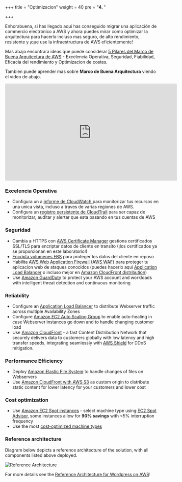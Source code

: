 +++
title = "Optimizacion"
weight = 40
pre = "<b>4. </b>"

+++


Enhorabuena, si has llegado aqui has conseguido migrar una aplicación de commercio electrónico a AWS y ahora puedes mirar como optimizar la arquitectura para hacerlo incluso mas seguro, de alto rendimiento, resistente y ¡que use la infraestructura de AWS eficientemente!

Mas abajo encontrara ideas que puede considerar <a href="https://aws.amazon.com/architecture/well-architected/" target="_blank">5 Pilares del Marco de Buena Arquitectura de AWS</a> - Excelencia Operativa, Seguridad, Fiabilidad, Eficacia del rendimiento y Optimizacion de costes.

Tambien puede aprender mas sobre **Marco de Buena Arquitectura** viendo el video de abajo.
<center>
<iframe width="560" height="315" src="https://www.youtube-nocookie.com/embed/MfxF-FYEFjY" frameborder="0" allow="accelerometer; autoplay; encrypted-media; gyroscope; picture-in-picture" allowfullscreen></iframe>
</center>

### Excelencia Operativa

- Configura un a <a href="https://docs.aws.amazon.com/AmazonCloudWatch/latest/monitoring/CloudWatch_Dashboards.html" target="_blank"> informe de CloudWatch </a> para monitorizar tus recursos en una unica vista, incluso a traves de varias regiones de AWS.
- Configura un <a href="https://docs.aws.amazon.com/awscloudtrail/latest/userguide/cloudtrail-create-and-update-a-trail.html" target="_blank">registro persistente de CloudTrail</a> para ser capaz de monitorizar, auditar y alertar que esta pasando en tus cuentas de AWS

### Seguridad  
- Cambia a HTTPS con <a href="https://aws.amazon.com/certificate-manager/" target="_blank">AWS Certificate Manager</a> gestiona certificados SSL/TLS para encriptar datos de cliente en transito (¡los certificados ya se proporcionan en este laboratorio!) 
- <a href="https://docs.aws.amazon.com/AWSEC2/latest/UserGuide/EBSEncryption.html" target="_blank">Encripta volumenes EBS</a> para proteger los datos del cliente en reposo
- Habilita <a href="https://aws.amazon.com/waf/"  target="_blank">AWS Web Application Firewall (AWS WAF)</a> para proteger tu aplicacion web de ataques conocidos (puedes hacerlo aqui <a href="https://aws.amazon.com/blogs/aws/aws-web-application-firewall-waf-for-application-load-balancers/" target="_blank">Application Load Balancer</a> o incluso mejor en <a href="https://docs.aws.amazon.com/waf/latest/developerguide/cloudfront-features.html" target="_blank">Amazon CloudFront distribution</a>)
- Use <a href="https://aws.amazon.com/guardduty/" target="_blank">Amazon GuardDuty</a> to protect your AWS account and workloads with intelligent threat detection and continuous monitoring

### Reliability
- Configure an <a href="https://docs.aws.amazon.com/elasticloadbalancing/latest/application/create-application-load-balancer.html" target="_blank">Application Load Balancer</a> to distribute Webserver traffic across multiple Availability Zones
- Configure <a href="https://docs.aws.amazon.com/autoscaling/ec2/userguide/GettingStartedTutorial.html" target="_blank">Amazon EC2 Auto Scaling Group</a> to enable auto-healing in case Webserver instances go down and to handle changing customer load
- Use <a href="https://docs.aws.amazon.com/AmazonCloudFront/latest/DeveloperGuide/distribution-working-with.html" target="_blank">Amazon CloudFront</a> - a fast Content Distribution Network that securely delivers data to customers globally with low latency and high transfer speeds, integrating seamlessly with <a href="https://aws.amazon.com/shield/" target="_blank">AWS Shield</a> for DDoS mitigation.

### Performance Efficiency
- Deploy <a href="https://docs.aws.amazon.com/efs/latest/ug/getting-started.html" target="_blank">Amazon Elastic File System</a> to handle changes of files on Webservers
- Use <a href="https://aws.amazon.com/blogs/networking-and-content-delivery/amazon-s3-amazon-cloudfront-a-match-made-in-the-cloud/" target="_blank">Amazon CloudFront with AWS S3</a> as custom origin to distribute static content for lower latency for your customers and lower cost

### Cost optimization
- Use <a href="https://aws.amazon.com/ec2/spot/" target="_blank">Amazon EC2 Spot instances</a> - select machine type using <a href="https://aws.amazon.com/ec2/spot/instance-advisor/" target="_blank">EC2 Spot Advisor</a>, some instances allow for **90% savings** with <5% interruption frequency
- Use the most <a href="https://aws.amazon.com/ec2/spot/pricing/" target="_blank">cost-optimized machine types</a>

### Reference architecture

Diagram below depicts a reference architecture of the solution, with all components listed above deployed.

![Reference Architecture](/opt/aws-ref-arch.png)

For more details see the <a href="https://github.com/aws-samples/aws-refarch-wordpress" target="_blank">Reference Architecture for Wordpress on AWS</a>!
